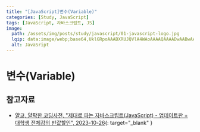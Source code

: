 ```yaml
---
title: "[JavaScript]변수(Variable)"
categories: [Study, JavaScript]
tags: [JavaScript, 자바스크립트, JS]
image:
  path: /assets/img/posts/study/javascript/01-javascript-logo.jpg
  lqip: data:image/webp;base64,UklGRpoAAABXRUJQVlA4WAoAAAAQAAAADwAABwAAQUxQSDIAAAARL0AmbZurmr57yyIiqE8oiG0bejIYEQTgqiDA9vqnsUSI6H+oAERp2HZ65qP/VIAWAFZQOCBCAAAA8AEAnQEqEAAIAAVAfCWkAALp8sF8rgRgAP7o9FDvMCkMde9PK7euH5M1m6VWoDXf2FkP3BqV0ZYbO6NA/VFIAAAA
  alt: JavaSript
---
```


# 변수(Variable)

## 참고자료

- [얄코, 얄팍한 코딩사전, "제대로 파는 자바스크립트(JavaScript) - 업데이트판 + 대학생 전체강의 반값할인", 2023-10-26](https://www.youtube.com/watch?v=8kmtCVgqM34&t=50s){: target="_blank" }